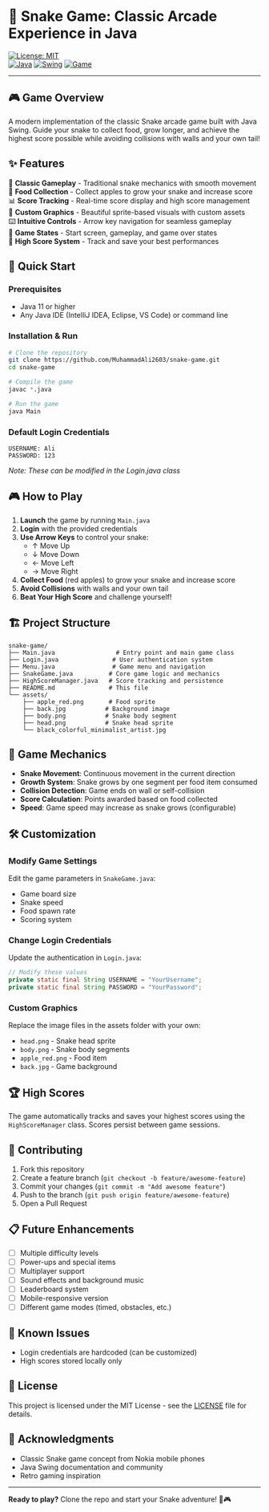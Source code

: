 # 🐍 Snake Game: Classic Arcade Experience in Java

[![License: MIT](https://img.shields.io/badge/License-MIT-blue.svg)](LICENSE)  
[![Java](https://img.shields.io/badge/Java-11%2B-orange.svg)]() [![Swing](https://img.shields.io/badge/Swing-GUI-red.svg)]() [![Game](https://img.shields.io/badge/Genre-Arcade-purple.svg)]()

---

## 🎮 Game Overview

A modern implementation of the classic Snake arcade game built with Java Swing. Guide your snake to collect food, grow longer, and achieve the highest score possible while avoiding collisions with walls and your own tail!

## ✨ Features

🎯 **Classic Gameplay** - Traditional snake mechanics with smooth movement  
🍎 **Food Collection** - Collect apples to grow your snake and increase score  
📊 **Score Tracking** - Real-time score display and high score management  
🎨 **Custom Graphics** - Beautiful sprite-based visuals with custom assets  
⌨️ **Intuitive Controls** - Arrow key navigation for seamless gameplay  
🔄 **Game States** - Start screen, gameplay, and game over states  
💾 **High Score System** - Track and save your best performances  

## 🚀 Quick Start

### Prerequisites
- Java 11 or higher
- Any Java IDE (IntelliJ IDEA, Eclipse, VS Code) or command line

### Installation & Run

```bash
# Clone the repository
git clone https://github.com/MuhammadAli2603/snake-game.git
cd snake-game

# Compile the game
javac *.java

# Run the game
java Main
```

### Default Login Credentials
```
USERNAME: Ali
PASSWORD: 123
```
*Note: These can be modified in the Login.java class*

## 🎮 How to Play

1. **Launch** the game by running `Main.java`
2. **Login** with the provided credentials
3. **Use Arrow Keys** to control your snake:
   - ↑ Move Up
   - ↓ Move Down  
   - ← Move Left
   - → Move Right
4. **Collect Food** (red apples) to grow your snake and increase score
5. **Avoid Collisions** with walls and your own tail
6. **Beat Your High Score** and challenge yourself!

## 🏗️ Project Structure

```
snake-game/
├── Main.java                 # Entry point and main game class
├── Login.java               # User authentication system
├── Menu.java                # Game menu and navigation
├── SnakeGame.java          # Core game logic and mechanics
├── HighScoreManager.java   # Score tracking and persistence
├── README.md               # This file
└── assets/
    ├── apple_red.png       # Food sprite
    ├── back.jpg           # Background image
    ├── body.png           # Snake body segment
    ├── head.png           # Snake head sprite
    └── black_colorful_minimalist_artist.jpg
```

## 🎯 Game Mechanics

- **Snake Movement**: Continuous movement in the current direction
- **Growth System**: Snake grows by one segment per food item consumed  
- **Collision Detection**: Game ends on wall or self-collision
- **Score Calculation**: Points awarded based on food collected
- **Speed**: Game speed may increase as snake grows (configurable)

## 🛠️ Customization

### Modify Game Settings
Edit the game parameters in `SnakeGame.java`:
- Game board size
- Snake speed
- Food spawn rate
- Scoring system

### Change Login Credentials
Update the authentication in `Login.java`:
```java
// Modify these values
private static final String USERNAME = "YourUsername";
private static final String PASSWORD = "YourPassword";
```

### Custom Graphics
Replace the image files in the assets folder with your own:
- `head.png` - Snake head sprite
- `body.png` - Snake body segments  
- `apple_red.png` - Food item
- `back.jpg` - Game background

## 🏆 High Scores

The game automatically tracks and saves your highest scores using the `HighScoreManager` class. Scores persist between game sessions.

## 🤝 Contributing

1. Fork this repository
2. Create a feature branch (`git checkout -b feature/awesome-feature`)
3. Commit your changes (`git commit -m "Add awesome feature"`)
4. Push to the branch (`git push origin feature/awesome-feature`)
5. Open a Pull Request

## 📋 Future Enhancements

- [ ] Multiple difficulty levels
- [ ] Power-ups and special items
- [ ] Multiplayer support
- [ ] Sound effects and background music
- [ ] Leaderboard system
- [ ] Mobile-responsive version
- [ ] Different game modes (timed, obstacles, etc.)

## 🐛 Known Issues

- Login credentials are hardcoded (can be customized)
- High scores stored locally only

## 📜 License

This project is licensed under the MIT License - see the [LICENSE](LICENSE) file for details.

## 🙏 Acknowledgments

- Classic Snake game concept from Nokia mobile phones
- Java Swing documentation and community
- Retro gaming inspiration

---

**Ready to play?** Clone the repo and start your Snake adventure! 🐍🎮
